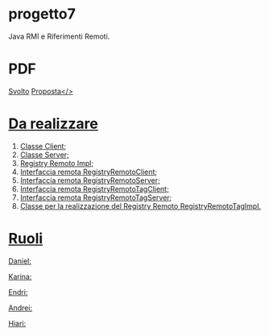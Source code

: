 # progetto7
Java RMI e Riferimenti Remoti.

# PDF
<a href="http://www.lia.deis.unibo.it/Courses/RetiT/materiale/esercitazioni/es7/svolta7.pdf">Svolto</a> <a href="http://www.lia.deis.unibo.it/Courses/RetiT/materiale/esercitazioni/es7/proposta7.pdf">Proposta</>

# Da realizzare
1) Classe Client;
2) Classe Server;
3) Registry Remoto Impl;
4) Interfaccia remota RegistryRemotoClient;
5) Interfaccia remota RegistryRemotoServer;
6) Interfaccia remota RegistryRemotoTagClient;
7) Interfaccia remota RegistryRemotoTagServer;
8) Classe per la realizzazione del Registry Remoto RegistryRemotoTagImpl.

# Ruoli
Daniel:

Karina:

Endri:

Andrei:

Hiari:
